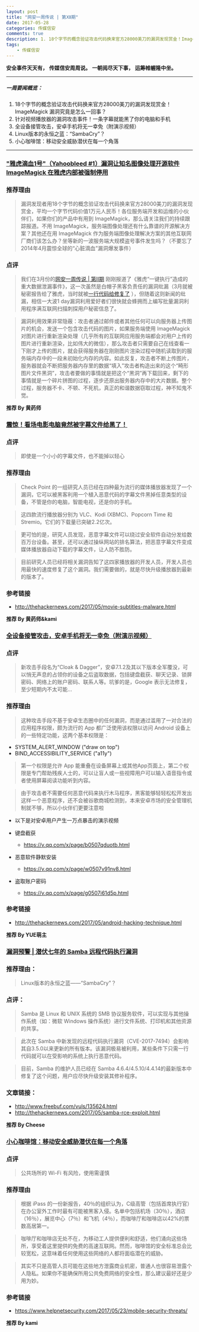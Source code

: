 ```yaml
---  
layout: post  
title: "网安一周传说 | 第Ⅻ期"
date: 2017-05-28
categories: 传媒信安    
comments: true
description: 1. 18个字节的概念验证攻击代码换来官方28000美刀的漏洞发现赏金！ImageMagick 漏洞究竟是怎么一回事？2. 针对视频播放器的漏洞攻击事件！一条字幕就能黑了你的电脑和手机3. 全设备接管攻击，安卓手机将无一幸免（附演示视频）4. Linux版本的永恒之蓝：“SambaCry”？5. 小心咖啡馆：移动安全威胁潜伏在每一个角落
tags:
    - 传媒信安   
---  
```

**安全事件天天有，**
**传媒信安周周说。**
**一朝阅尽天下事，**
**运筹帷幄隆中坐。**

***

##### 一周要闻概览：

1. 18个字节的概念验证攻击代码换来官方28000美刀的漏洞发现赏金！ImageMagick 漏洞究竟是怎么一回事？
2. 针对视频播放器的漏洞攻击事件！一条字幕就能黑了你的电脑和手机
3. 全设备接管攻击，安卓手机将无一幸免（附演示视频）
4. Linux版本的永恒之蓝：“SambaCry”？
5. 小心咖啡馆：移动安全威胁潜伏在每一个角落

***


### ["雅虎滴血1号"（Yahoobleed #1）漏洞让知名图像处理开源软件 ImageMagick 在雅虎内部被强制停用](http://www.zdnet.com/article/yahoo-retires-imagemagick-library-after-18-byte-exploit-leaks-user-email-content/) 

### 推荐理由

> 漏洞发现者用18个字节的概念验证攻击代码换来官方28000美刀的漏洞发现赏金，平均一个字节代码价值1万元人民币！各位服务端开发和运维的小伙伴们，如果你们的产品中有用到 ImageMagick，那么请关注我们的持续跟踪报道。不用 ImageMagick，服务端图像处理还有什么靠谱的开源解决方案？其他还在用 ImageMagick 作为服务端图像处理解决方案的其他互联网厂商们该怎么办？坐等新的一波服务端大规模盗号事件发生吗？（不要忘了2014年4月震惊全球的“心脏滴血”漏洞爆发事件）

### 点评

> 我们在3月份的[网安一周传说 | 第Ⅱ期](http://sec.cuc.edu.cn/CUCIS/post/20170319) 刚刚报道了《雅虎“一键执行”造成的重大数据泄漏事件》，这一次虽然是白帽子黑客负责任的漏洞纰漏（3月就被秘密报告给了雅虎，当时就被[一行代码给修复了](http://git.imagemagick.org/repos/ImageMagick/commit/1c358ffe0049f768dd49a8a889c1cbf99ac9849b) ），但随着这则新闻的纰漏，相信一大波1 day漏洞利用爱好者们很快就会蜂拥而上编写批量漏洞利用程序满互联网扫描刺探用户秘密信息了。

> 漏洞利用效果非常隐蔽：攻击者通过邮件或者其他任何可以向服务器上传图片的机会，发送一个包含攻击代码的图片，如果服务端使用 ImageMagick 对图片进行重新渲染处理（几乎所有的互联网应用服务端都会对用户上传的图片进行重新渲染，比如伟大的微信），那么攻击者只需要自己在线查看一下刚才上传的图片，就会获得服务器在刚刚图片渲染过程中随机读取到的服务端内存中的一段未初始化内存的内容。如此反复，攻击者不断上传图片，服务器就会不断把服务器内存里的数据“填入”攻击者构造出来的这个“畸形图片文件黑洞”，攻击者要做的事情就是把这个“黑洞”再下载回来，剩下的事情就是一个碎片拼图的过程，逐步还原出服务器内存中的大片数据。整个过程，服务器不卡、不顿、不死机，真正的和谐数据窃取过程，神不知鬼不觉。


**推荐 By 黄药师**


### [震惊！看场电影电脑竟然被字幕文件给黑了！](http://thehackernews.com/2017/05/movie-subtitles-malware.html)

### 点评
> 即使是一个小小的字幕文件，也不能掉以轻心

### 推荐理由
> Check Point 的一组研究人员已经在四种最为流行的媒体播放器发现了一个漏洞，它可以被黑客利用一个植入恶意代码的字幕文件黑掉任意类型的设备，不管是你的电脑，智能电视，还是你的手机。

> 这四款流行播放器分别为 VLC、Kodi (XBMC)、Popcorn Time 和 Stremio。它们的下载量已突破2.2亿次。

> 更可怕的是，研究人员发现，恶意字幕文件可以绕过安全软件自动分发给数百万台设备。甚至，还可以通过操纵网站的排名算法，把恶意字幕文件变成媒体播放器自动下载的字幕文件，让人防不胜防。

> 目前研究人员已经将相关漏洞告知了这四家播放器的开发人员，开发人员也用最快的速度修复了这个漏洞。我们需要做的，就是尽快升级播放器到最新的版本了。

### 参考链接
* http://thehackernews.com/2017/05/movie-subtitles-malware.html

**推荐 By 黄药师&kami**


### [全设备接管攻击，安卓手机将无一幸免（附演示视频）](http://thehackernews.com/2017/05/android-hacking-technique.html)


### 点评
> 新攻击手段名为“Cloak & Dagger”，安卓7.1.2及其以下版本全军覆没，可以悄无声息的占领你的设备之后盗取数据，包括键盘截获、聊天记录、锁屏密码、网络上的账户密码、联系人等。坑爹的是，Google 表示无法修复，至少短期内不太可能…

### 推荐理由
> 这种攻击手段不基于安卓生态圈中的任何漏洞，而是通过滥用了一对合法的应用程序权限，颇为流行的 App 都广泛使用该权限以访问 Android 设备上的一些特定功能，这两个基本权限是：

* SYSTEM_ALERT_WINDOW ("draw on top")
* BIND_ACCESSIBILITY_SERVICE ("a11y")

> 第一个权限是允许 App 能重叠在设备屏幕上或其他App页面上，第二个权限是专门帮助残疾人士的，可以让盲人或一些视障用户可以输入语音指令或者使用屏幕阅读功能听到内容。

> 由于攻击者不需要任何恶意代码来执行木马程序，黑客能够轻轻松松开发出这样一个恶意程序，还不会被谷歌商城检测到，本来安卓市场的安全管理机制就不够，所以小伙伴们更要注意啦

* 以下是对安卓用户产生一万点暴击的演示视频

* 键盘截获
	* https://v.qq.com/x/page/b0507qduotb.html 
* 恶意软件静默安装
	* https://v.qq.com/x/page/w0507v91nv8.html 
* 盗取账户密码
	* https://v.qq.com/x/page/g0507i61d5p.html

### 参考链接

* http://thehackernews.com/2017/05/android-hacking-technique.html

**推荐 By YUE萌主**


### [漏洞预警 | 潜伏七年的 Samba  远程代码执行漏洞](http://thehackernews.com/2017/05/samba-rce-exploit.html)

### 推荐理由：

> Linux版本的永恒之蓝——“SambaCry”？

### 点评：

> Samba 是 Linux 和 UNIX 系统的 SMB 协议服务软件，可以实现与其他操作系统（如：微软 Windows 操作系统）进行文件系统、打印机和其他资源的共享。

> 此次在 Samba 中新发现的远程代码执行漏洞（CVE-2017-7494）会影响其自3.5.0以来更新的所有版本。该漏洞极易被利用，某些条件下只需一行代码就可以在受影响的系统上执行恶意代码。

> 目前，Samba 的维护人员已经在 Samba 4.6.4/4.5.10/4.4.14的最新版本中修复了这个问题，用户应尽快升级安装其修补程序。

### 文章链接：
- http://www.freebuf.com/vuls/135624.html
- http://thehackernews.com/2017/05/samba-rce-exploit.html

**推荐 By Cheese**


### [小心咖啡馆：移动安全威胁潜伏在每一个角落](https://www.helpnetsecurity.com/2017/05/23/mobile-security-threats/)

### 点评
> 公共场所的 Wi-Fi 有风险，使用需谨慎

### 推荐理由
> 根据 iPass 的一份新报告，40％的组织认为，C级高管（包括首席执行官）在办公室外工作时最有可能被黑客入侵。名单中包括机场（30％），酒店（16％），展览中心（7％）和飞机（4％），而咖啡厅和咖啡店以42%的票数高居第一。

> 咖啡厅和咖啡店无处不在，为移动工人提供便利和舒适，他们涌向这些场所，享受着这里提供的免费的高速互联网。然而，咖啡馆的安全标准总会比较宽松，这意味着任何使用这些网络的人都将面临潜在的威胁。

> 其实不只是高管人员可能在这些地方泄露商业机密，普通人也很容易泄露个人隐私。如果你不能确保所用公共免费网络的安全性，那么建议最好还是少用为妙。

### 参考链接
* https://www.helpnetsecurity.com/2017/05/23/mobile-security-threats/

**推荐 By kami**